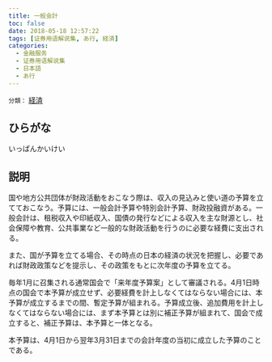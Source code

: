 ```yaml
---
title: 一般会計
toc: false
date: 2018-05-18 12:57:22
tags: [证券用语解说集, あ行, 経済]
categories:
  - 金融服务
  - 证券用语解说集
  - 日本語
  - あ行
---
```


`分類：` [経済](/tags/経済/)

## ひらがな

いっぱんかいけい

## 説明

国や地方公共団体が財政活動をおこなう際は、収入の見込みと使い道の予算を立てておこなう。予算には、一般会計予算や特別会計予算、財政投融資がある。一般会計は、租税収入や印紙収入、国債の発行などによる収入を主な財源とし、社会保障や教育、公共事業など一般的な財政活動を行うのに必要な経費に支出される。

また、国が予算を立てる場合、その時点の日本の経済の状況を把握し、必要であれば財政政策などを提示し、その政策をもとに次年度の予算を立てる。

毎年1月に召集される通常国会で「来年度予算案」として審議される。4月1日時点の国会で本予算が成立せず、必要経費を計上しなくてはならない場合には、本予算が成立するまでの間、暫定予算が組まれる。予算成立後、追加費用を計上しなくてはならない場合には、まず本予算とは別に補正予算が組まれて、国会で成立すると、補正予算は、本予算と一体となる。

本予算は、4月1日から翌年3月31日までの会計年度の当初に成立した予算のことである。
